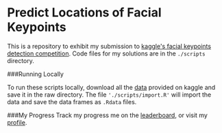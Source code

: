 Predict Locations of Facial Keypoints
=====================================

This is a repository to exhibit my submission to [kaggle's facial keypoints detection competition](http://www.kaggle.com/c/facial-keypoints-detection). Code files for my solutions are in the `./scripts` directory. 

###Running Locally

To run these scripts locally, download all the [data](http://www.kaggle.com/c/facial-keypoints-detection/data) provided on kaggle and save it in the raw directory. The file `'./scripts/import.R'` will import the data and save the data frames as `.Rdata` files.

###My Progress
Track my progress me on the [leaderboard](http://www.kaggle.com/c/facial-keypoints-detection/leaderboard), or visit my [profile](http://www.kaggle.com/users/170251/andrew-linville).
